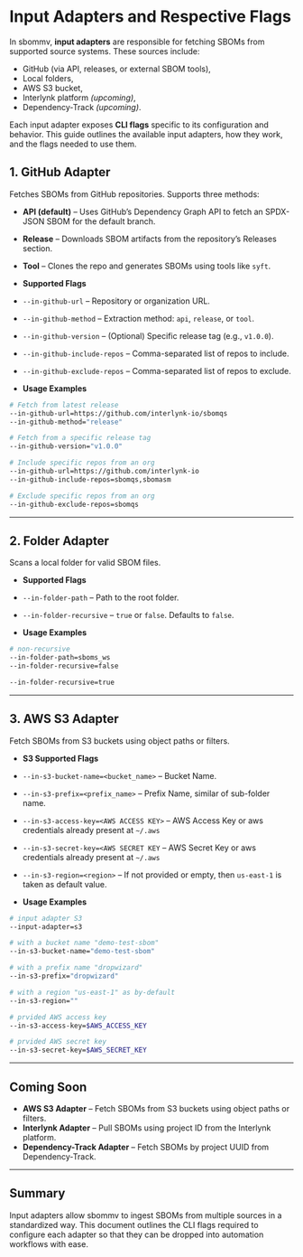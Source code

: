 # Input Adapters and Respective Flags

In sbommv, **input adapters** are responsible for fetching SBOMs from supported source systems. These sources include:

- GitHub (via API, releases, or external SBOM tools),
- Local folders,
- AWS S3 bucket,
- Interlynk platform *(upcoming)*,
- Dependency-Track *(upcoming)*.

Each input adapter exposes **CLI flags** specific to its configuration and behavior. This guide outlines the available input adapters, how they work, and the flags needed to use them.

## 1. GitHub Adapter

Fetches SBOMs from GitHub repositories. Supports three methods:

- **API (default)** – Uses GitHub’s Dependency Graph API to fetch an SPDX-JSON SBOM for the default branch.  
- **Release** – Downloads SBOM artifacts from the repository’s Releases section.  
- **Tool** – Clones the repo and generates SBOMs using tools like `syft`.

- **Supported Flags**

- `--in-github-url` – Repository or organization URL.  
- `--in-github-method` – Extraction method: `api`, `release`, or `tool`.  
- `--in-github-version` – (Optional) Specific release tag (e.g., `v1.0.0`).  
- `--in-github-include-repos` – Comma-separated list of repos to include.  
- `--in-github-exclude-repos` – Comma-separated list of repos to exclude.

- **Usage Examples**

```bash
# Fetch from latest release
--in-github-url=https://github.com/interlynk-io/sbomqs
--in-github-method="release"

# Fetch from a specific release tag
--in-github-version="v1.0.0"

# Include specific repos from an org
--in-github-url=https://github.com/interlynk-io
--in-github-include-repos=sbomqs,sbomasm

# Exclude specific repos from an org
--in-github-exclude-repos=sbomqs
```

---

## 2. Folder Adapter

Scans a local folder for valid SBOM files.

- **Supported Flags**

- `--in-folder-path` – Path to the root folder.  
- `--in-folder-recursive` – `true` or `false`. Defaults to `false`.  

- **Usage Examples**

```bash
# non-recursive
--in-folder-path=sboms_ws
--in-folder-recursive=false

--in-folder-recursive=true
```

---

## 3. AWS S3 Adapter

Fetch SBOMs from S3 buckets using object paths or filters.

- **S3 Supported Flags**


- `--in-s3-bucket-name=<bucket_name>`  – Bucket Name.

- `--in-s3-prefix=<prefix_name>`  – Prefix Name, similar of sub-folder name.

- `--in-s3-access-key=<AWS ACCESS KEY>` – AWS Access Key or aws credentials already present at `~/.aws`

- `--in-s3-secret-key=<AWS SECRET KEY` – AWS Secret Key or aws credentials already present at `~/.aws`

- `--in-s3-region=<region>` – If not provided or empty, then `us-east-1` is taken as default value.

- **Usage Examples**

```bash
# input adapter S3
--input-adapter=s3 

# with a bucket name "demo-test-sbom"
--in-s3-bucket-name="demo-test-sbom" 

# with a prefix name "dropwizard"
--in-s3-prefix="dropwizard" 

# with a region "us-east-1" as by-default
--in-s3-region="" 

# prvided AWS access key
--in-s3-access-key=$AWS_ACCESS_KEY 

# prvided AWS secret key
--in-s3-secret-key=$AWS_SECRET_KEY
```

---

## Coming Soon

- **AWS S3 Adapter** – Fetch SBOMs from S3 buckets using object paths or filters.  
- **Interlynk Adapter** – Pull SBOMs using project ID from the Interlynk platform.  
- **Dependency-Track Adapter** – Fetch SBOMs by project UUID from Dependency-Track.

---

## Summary

Input adapters allow sbommv to ingest SBOMs from multiple sources in a standardized way. This document outlines the CLI flags required to configure each adapter so that they can be dropped into automation workflows with ease.
